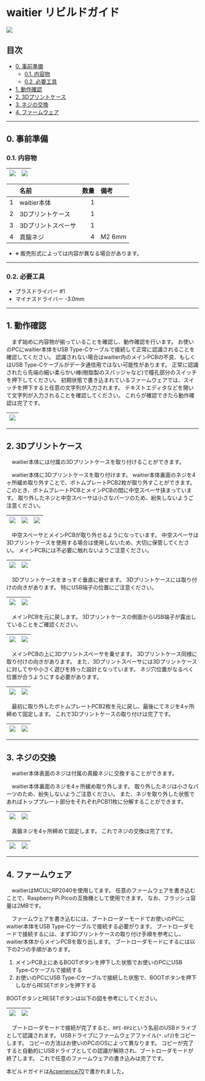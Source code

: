 # waitier リビルドガイド

![](../images/main_image2.jpg)

## 目次

- [0. 事前準備](#0-事前準備)
  - [0.1. 内容物](#01-内容物)
  - [0.2. 必要工具](#02-必要工具)
- [1. 動作確認](#1-動作確認)
- [2. 3Dプリントケース](#2-3Dプリントケース)
- [3. ネジの交換](#3-ネジの交換)
- [4. ファームウェア](#4-ファームウェア)

---

## 0. 事前準備
### 0.1. 内容物

|![](../images/rg_00-01.png)|![](../images/rg_00-02.png)|
|---|---|

||名前|数量|備考|
|:---:|:---|---:|:---|
|1|waitier本体|1||
|2|3Dプリントケース|1||
|3|3Dプリントスペーサ|1||
|4|真鍮ネジ|4|M2 6mm|

- ※ 販売形式によっては内容が異なる場合があります。

---

### 0.2. 必要工具

- プラスドライバー #1
- マイナスドライバー -3.0mm

---

## 1. 動作確認
　まず始めに内容物が揃っていることを確認し、動作確認を行います。
お使いのPCにwaitier本体をUSB Type-Cケーブルで接続して正常に認識されることを確認してください。
認識されない場合はwaitier内のメインPCBの不良、もしくはUSB Type-Cケーブルがデータ通信用ではない可能性があります。
正常に認識されたら先端の細い柔らかい棒(樹脂製のスパッジャなど)で瞳孔部分のスイッチを押下してください。
初期状態で書き込まれているファームウェアでは、スイッチを押下すると任意の文字列が入力されます。
テキストエディタなどを開いて文字列が入力されることを確認してください。
これらが確認できたら動作確認は完了です。

|![](../images/rg_01-01.png)|
|:---:|

---

## 2. 3Dプリントケース

　waitier本体には付属の3Dプリントケースを取り付けることができます。

　waitier本体に3Dプリントケースを取り付けます。
waitier本体裏面のネジを4ヶ所緩め取り外すことで、ボトムプレートPCB2枚が取り外すことができます。
このとき、ボトムプレートPCBとメインPCBの間に中空スペーサ挟まっています。
取り外したネジと中空スペーサは小さなパーツのため、紛失しないようご注意ください。

|![](../images/rg_02-01.png)|![](../images/rg_02-02.png)|![](../images/rg_02-03.png)|
|:---:|:---:|:---:|

　中空スペーサとメインPCBが取り外せるようになっています。
中空スペーサは3Dプリントケースを使用する場合は使用しないため、大切に保管してください。
メインPCBには不必要に触れないようご注意ください。

|![](../images/rg_02-04.png)|![](../images/rg_02-05.png)|
|:---:|:---:|

　3Dプリントケースをまっすぐ垂直に被せます。
3Dプリントケースには取り付けの向きがあります。
特にUSB端子の位置にご注意ください。

|![](../images/rg_02-06.png)|![](../images/rg_02-07.png)|
|:---:|:---:|

　メインPCBを元に戻します。
3Dプリントケースの側面からUSB端子が露出していることをご確認ください。

|![](../images/rg_02-08.png)|![](../images/rg_02-09.png)|
|:---:|:---:|

　メインPCBの上に3Dプリントスペーサを乗せます。
3Dプリントケース同様に取り付けの向きがあります。
また、3Dプリントスペーサには3Dプリントケースに対してやや小さく遊びを持った設計となっています。
ネジ穴位置がなるべく位置が合うようにする必要があります。

|![](../images/rg_02-10.png)|![](../images/rg_02-11.png)|
|:---:|:---:|

　最初に取り外したボトムプレートPCB2枚を元に戻し、最後にてネジを4ヶ所締めて固定します。
これで3Dプリントケースの取り付けは完了です。

|![](../images/rg_02-12.png)|![](../images/rg_02-13.png)|
|:---:|:---:|

----

## 3. ネジの交換

　waitier本体表面のネジは付属の真鍮ネジに交換することができます。

　waitier本体裏面のネジを4ヶ所緩め取り外します。
取り外したネジは小さなパーツのため、紛失しないようご注意ください。
また、ネジを取り外した状態であればトッププレート部分をそれぞれPCB11枚に分解することができます。

|![](../images/rg_03-01.png)|![](../images/rg_03-02.png)|
|:---:|:---:|

　真鍮ネジを4ヶ所締めて固定します。
これでネジの交換は完了です。

|![](../images/rg_03-03.png)|![](../images/rg_03-04.png)|
|:---:|:---:|

----

## 4. ファームウェア

　waitierはMCUにRP2040を使用してます。
任意のファームウェアを書き込むことで、Raspberry Pi Picoの互換機として使用できます。
なお、フラッシュ容量は2MBです。

　ファームウェアを書き込むには、ブートローダーモードでお使いのPCにwaitier本体をUSB Type-Cケーブルで接続する必要がります。
ブートローダモードで接続するには、まず3Dプリントケースの取り付け手順を参考にし、waitier本体からメインPCBを取り出します。
ブートローダモードにするには以下の2つの手順があります。

1. メインPCB上にあるBOOTボタンを押下した状態でお使いのPCにUSB Type-Cケーブルで接続する
1. お使いのPCにUSB Type-Cケーブルで接続した状態で、BOOTボタンを押下しながらRESETボタンを押下する

BOOTボタンとRESETボタンは以下の図を参考にしてください。

|![](../images/rg_04-01.png)|![](../images/rg_04-02.png)|
|:---:|:---:|

　ブートローダモードで接続が完了すると、`RPI-RP2`という名前のUSBドライブとして認識されます。
USBドライブにファームウェアファイル(`*.uf2`)をコピーします。
コピーの方法はお使いのPCのOSによって異なります。
コピーが完了すると自動的にUSBドライブとしての認識が解除され、ブートローダモードが終了します。
これで任意のファームウェアの書き込みは完了です。

本ビルドガイドは[Acperience70](http://yynmt.com/kb/a70.html)で書かれました。
